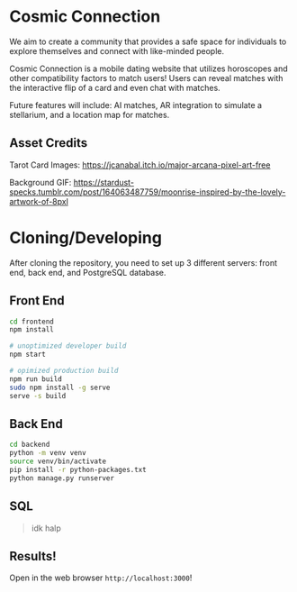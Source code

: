 # Cosmic Connection
We aim to create a community that provides a safe space for individuals to explore themselves and connect with like-minded people.

Cosmic Connection  is a mobile dating website that utilizes horoscopes and other compatibility factors to match users! Users can reveal matches with the interactive flip of a card and even chat with matches. 

Future features will include: AI matches, AR integration to simulate a stellarium, and a location map for matches.

## Asset Credits
Tarot Card Images: https://jcanabal.itch.io/major-arcana-pixel-art-free

Background GIF: https://stardust-specks.tumblr.com/post/164063487759/moonrise-inspired-by-the-lovely-artwork-of-8pxl


# Cloning/Developing

After cloning the repository, you need to set up 3 different servers: front end, back end, and PostgreSQL database.

## Front End

```sh
cd frontend
npm install

# unoptimized developer build
npm start

# opimized production build
npm run build
sudo npm install -g serve
serve -s build
```

## Back End

```sh
cd backend
python -m venv venv
source venv/bin/activate
pip install -r python-packages.txt
python manage.py runserver
```

## SQL

> idk halp

## Results!

Open in the web browser `http://localhost:3000`!

